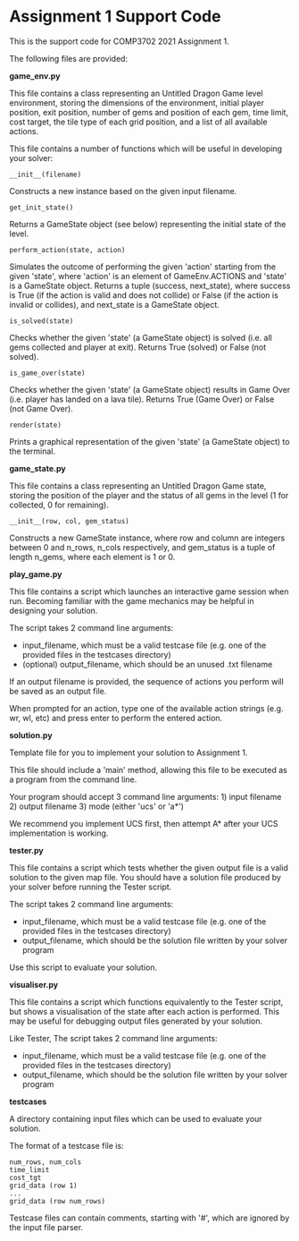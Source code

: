 # Assignment 1 Support Code

This is the support code for COMP3702 2021 Assignment 1.

The following files are provided:

**game_env.py**

This file contains a class representing an Untitled Dragon Game level environment, storing the dimensions of the
environment, initial player position, exit position, number of gems and position of each gem, time limit, cost target,
the tile type of each grid position, and a list of all available actions.

This file contains a number of functions which will be useful in developing your solver:

~~~~~
__init__(filename)
~~~~~
Constructs a new instance based on the given input filename.


~~~~~
get_init_state()
~~~~~
Returns a GameState object (see below) representing the initial state of the level.


~~~~~
perform_action(state, action)
~~~~~
Simulates the outcome of performing the given 'action' starting from the given 'state', where 'action' is an element of
GameEnv.ACTIONS and 'state' is a GameState object. Returns a tuple (success, next_state), where success is True (if the
action is valid and does not collide) or False (if the action is invalid or collides), and next_state is a GameState
object.


~~~~~
is_solved(state)
~~~~~
Checks whether the given 'state' (a GameState object) is solved (i.e. all gems collected and player at exit). Returns
True (solved) or False (not solved).


~~~~~
is_game_over(state)
~~~~~
Checks whether the given 'state' (a GameState object) results in Game Over (i.e. player has landed on a lava tile).
Returns True (Game Over) or False (not Game Over).


~~~~~
render(state)
~~~~~
Prints a graphical representation of the given 'state' (a GameState object) to the terminal.


**game_state.py**

This file contains a class representing an Untitled Dragon Game state, storing the position of the player and the status
of all gems in the level (1 for collected, 0 for remaining).

~~~~~
__init__(row, col, gem_status)
~~~~~
Constructs a new GameState instance, where row and column are integers between 0 and n_rows, n_cols respectively, and
gem_status is a tuple of length n_gems, where each element is 1 or 0.


**play_game.py**

This file contains a script which launches an interactive game session when run. Becoming familiar with the game
mechanics may be helpful in designing your solution.

The script takes 2 command line arguments:
- input_filename, which must be a valid testcase file (e.g. one of the provided files in the testcases directory)
- (optional) output_filename, which should be an unused .txt filename

If an output filename is provided, the sequence of actions you perform will be saved as an output file.

When prompted for an action, type one of the available action strings (e.g. wr, wl, etc) and press enter to perform the
entered action.


**solution.py**

Template file for you to implement your solution to Assignment 1.

This file should include a 'main' method, allowing this file to be executed as a program from the command line.

Your program should accept 3 command line arguments:
    1) input filename
    2) output filename
    3) mode (either 'ucs' or 'a*')

We recommend you implement UCS first, then attempt A* after your UCS implementation is working.


**tester.py**

This file contains a script which tests whether the given output file is a valid solution to the given map file. You
should have a solution file produced by your solver before running the Tester script.

The script takes 2 command line arguments:
- input_filename, which must be a valid testcase file (e.g. one of the provided files in the testcases directory)
- output_filename, which should be the solution file written by your solver program

Use this script to evaluate your solution.


**visualiser.py**

This file contains a script which functions equivalently to the Tester script, but shows a visualisation of the state
after each action is performed. This may be useful for debugging output files generated by your solution.

Like Tester, The script takes 2 command line arguments:
- input_filename, which must be a valid testcase file (e.g. one of the provided files in the testcases directory)
- output_filename, which should be the solution file written by your solver program


**testcases**

A directory containing input files which can be used to evaluate your solution.

The format of a testcase file is:
~~~~~
num_rows, num_cols
time_limit
cost_tgt
grid_data (row 1)
...
grid_data (row num_rows)
~~~~~

Testcase files can contain comments, starting with '#', which are ignored by the input file parser.